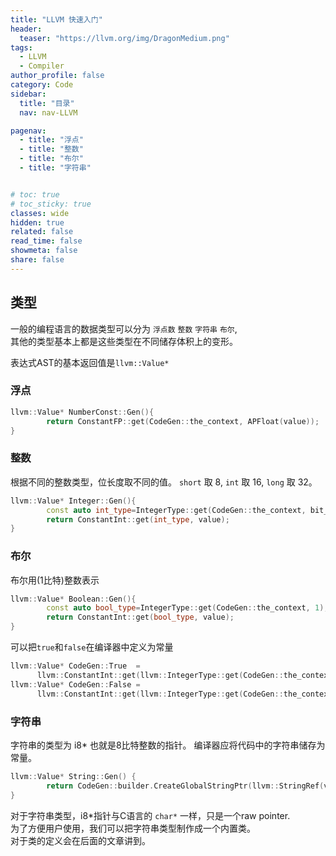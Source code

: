 ```yaml
---
title: "LLVM 快速入门"
header:
  teaser: "https://llvm.org/img/DragonMedium.png"
tags:
  - LLVM
  - Compiler
author_profile: false
category: Code
sidebar:
  title: "目录"
  nav: nav-LLVM

pagenav:
  - title: "浮点"
  - title: "整数"
  - title: "布尔"
  - title: "字符串"


# toc: true
# toc_sticky: true
classes: wide
hidden: true
related: false
read_time: false
showmeta: false
share: false
---
```



## 类型
一般的编程语言的数据类型可以分为 `浮点数` `整数` `字符串` `布尔`,\
其他的类型基本上都是这些类型在不同储存体积上的变形。 

表达式AST的基本返回值是`llvm::Value*`
### 浮点

``` cpp
llvm::Value* NumberConst::Gen(){
		return ConstantFP::get(CodeGen::the_context, APFloat(value));
}
```

### 整数
根据不同的整数类型，位长度取不同的值。
`short` 取 8,
`int` 取 16,
`long` 取 32。
```cpp
llvm::Value* Integer::Gen(){
		const auto int_type=IntegerType::get(CodeGen::the_context, bit_length);
		return ConstantInt::get(int_type, value);
}
```
### 布尔
布尔用(1比特)整数表示
``` cpp
llvm::Value* Boolean::Gen(){
		const auto bool_type=IntegerType::get(CodeGen::the_context, 1);
		return ConstantInt::get(bool_type, value);
}
```
可以把`true`和`false`在编译器中定义为常量
``` cpp
llvm::Value* CodeGen::True  = 
      llvm::ConstantInt::get(llvm::IntegerType::get(CodeGen::the_context, 1), 1);
llvm::Value* CodeGen::False = 
      llvm::ConstantInt::get(llvm::IntegerType::get(CodeGen::the_context, 1), 0);
```

### 字符串
字符串的类型为 i8* 也就是8比特整数的指针。
编译器应将代码中的字符串储存为常量。
``` cpp
llvm::Value* String::Gen() {
        return CodeGen::builder.CreateGlobalStringPtr(llvm::StringRef(value));
}
```
对于字符串类型，i8*指针与C语言的 `char*` 一样，只是一个raw pointer.\
为了方便用户使用，我们可以把字符串类型制作成一个内置类。\
对于类的定义会在后面的文章讲到。